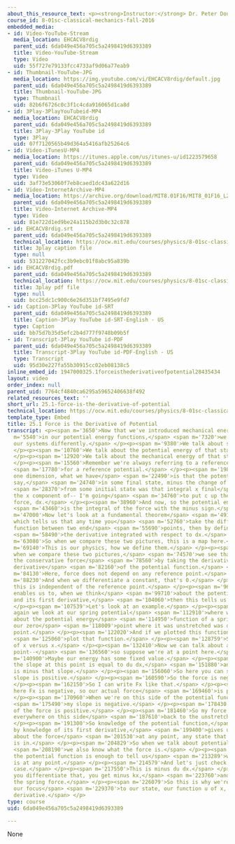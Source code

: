 ```yaml
---
about_this_resource_text: <p><strong>Instructor:</strong> Dr. Peter Dourmashkin</p>
course_id: 8-01sc-classical-mechanics-fall-2016
embedded_media:
- id: Video-YouTube-Stream
  media_location: EHCACV8rdig
  parent_uid: 6da049e456a705c5a2498419d6393389
  title: Video-YouTube-Stream
  type: Video
  uid: 55f727e79133fcc4733af9d06a77eab9
- id: Thumbnail-YouTube-JPG
  media_location: https://img.youtube.com/vi/EHCACV8rdig/default.jpg
  parent_uid: 6da049e456a705c5a2498419d6393389
  title: Thumbnail-YouTube-JPG
  type: Thumbnail
  uid: 82b6f6726c0c3f1c4cda916065d1ca8d
- id: 3Play-3PlayYouTubeid-MP4
  media_location: EHCACV8rdig
  parent_uid: 6da049e456a705c5a2498419d6393389
  title: 3Play-3Play YouTube id
  type: 3Play
  uid: 07f7120565b49d364a5416afb25264c6
- id: Video-iTunesU-MP4
  media_location: https://itunes.apple.com/us/itunes-u/id1223579658
  parent_uid: 6da049e456a705c5a2498419d6393389
  title: Video-iTunes U-MP4
  type: Video
  uid: 3af73e53060f7eb8caed1dc43a622d16
- id: Video-InternetArchive-MP4
  media_location: https://archive.org/download/MIT8.01F16/MIT8_01F16_L25v01_360p.mp4
  parent_uid: 6da049e456a705c5a2498419d6393389
  title: Video-Internet Archive-MP4
  type: Video
  uid: 81e722d1ed9be24a115b2d3b0c32c878
- id: EHCACV8rdig.srt
  parent_uid: 6da049e456a705c5a2498419d6393389
  technical_location: https://ocw.mit.edu/courses/physics/8-01sc-classical-mechanics-fall-2016/week-8-potential-energy-and-energy-conservation/25.1-force-is-the-derivative-of-potential/25.1-force-is-the-derivative-of-potential/EHCACV8rdig.srt
  title: 3play caption file
  type: null
  uid: 531227042fcc3b9ebc01f8abc95a839b
- id: EHCACV8rdig.pdf
  parent_uid: 6da049e456a705c5a2498419d6393389
  technical_location: https://ocw.mit.edu/courses/physics/8-01sc-classical-mechanics-fall-2016/week-8-potential-energy-and-energy-conservation/25.1-force-is-the-derivative-of-potential/25.1-force-is-the-derivative-of-potential/EHCACV8rdig.pdf
  title: 3play pdf file
  type: null
  uid: bcc25dc1c900c6e26d351bf7495e9fd7
- id: Caption-3Play YouTube id-SRT
  parent_uid: 6da049e456a705c5a2498419d6393389
  title: Caption-3Play YouTube id-SRT-English - US
  type: Caption
  uid: bb75d7b35d5efc2b4d777f9748b09b5f
- id: Transcript-3Play YouTube id-PDF
  parent_uid: 6da049e456a705c5a2498419d6393389
  title: Transcript-3Play YouTube id-PDF-English - US
  type: Transcript
  uid: 95d30e227fa55b30915cc02eb08138c5
inline_embed_id: 1947000325.1forceisthederivativeofpotential28435434
layout: video
order_index: null
parent_uid: 7764cf4840ca6295a59652406638f492
related_resources_text: ''
short_url: 25.1-force-is-the-derivative-of-potential
technical_location: https://ocw.mit.edu/courses/physics/8-01sc-classical-mechanics-fall-2016/week-8-potential-energy-and-energy-conservation/25.1-force-is-the-derivative-of-potential/25.1-force-is-the-derivative-of-potential
template_type: Embed
title: 25.1 Force is the Derivative of Potential
transcript: <p><span m='3650'>Now that we've introduced mechanical energy</span> <span
  m='5540'>in our potential energy functions,</span> <span m='7320'>we're describing
  our systems differently.</span> </p><p><span m='9380'>We talk about states.</span>
  </p><p><span m='10760'>We talk about the potential energy of that state.</span>
  </p><p><span m='12920'>We talk about the mechanical energy of that state.</span>
  </p><p><span m='15560'>Remember we're always referring to a reference state</span>
  <span m='17780'>for a reference potential.</span> </p><p><span m='19820'>But in
  one dimension, what we have</span> <span m='22490'>is that the potential energy
  say,</span> <span m='24740'>in some final state, minus the change of potential energies</span>
  <span m='28370'>from some initial state was that integral x final</span> <span m='32119'>of
  the x component of-- I'm going</span> <span m='34760'>to put c up there for conservative
  force, dx.</span> </p><p><span m='38960'>And now, so the potential energy difference</span>
  <span m='43460'>is the integral of the force with the minus sign.</span> </p><p><span
  m='47000'>Now let's look at a fundamental theorem</span> <span m='49130'>of calculus,
  which tells us that any time you</span> <span m='52760'>take the difference of a
  function between two end</span> <span m='55690'>points, then by definition that's</span>
  <span m='58490'>the derivative integrated with respect to dx.</span> </p><p><span
  m='63080'>So when we compare these two pictures, this is a map here.</span> </p><p><span
  m='69140'>This is our physics, how we define them.</span> </p><p><span m='72190'>That
  when we compare these two pictures,</span> <span m='74570'>we see that we can recover
  the conservative force</span> <span m='78560'>by taking the derivative minus the
  derivative</span> <span m='82160'>of the potential function.</span> </p><p><span
  m='84130'>Here, force does not depend on any reference point.</span> </p><p><span
  m='88230'>And when we differentiate a constant, that's 0.</span> </p><p><span m='90830'>So
  this is independent of the reference point.</span> </p><p><span m='96660'>And this
  enables us to, when we think</span> <span m='99710'>about the potential function
  and its first derivative,</span> <span m='104060'>then this tells us about forces.</span>
  </p><p><span m='107539'>Let's look at an example.</span> </p><p><span m='108930'>Suppose
  again we look at our spring potential</span> <span m='112910'>where we're talking
  about the potential energy</span> <span m='114950'>function of a spring where at
  our zero</span> <span m='118009'>point where it was unstretched was our reference
  point.</span> </p><p><span m='122020'>And if we plotted this function-- so let's</span>
  <span m='125060'>plot that function.</span> </p><p><span m='128759'>So here is U
  of x versus x.</span> </p><p><span m='132410'>Now we can talk about at any given
  point--</span> <span m='136560'>so suppose we're at a point here.</span> </p><p><span
  m='140900'>Maybe our energy has some fixed value.</span> </p><p><span m='145100'>Then
  the slope at this point is equal to du dx,</span> <span m='151880'>and the force
  is minus that slope.</span> </p><p><span m='156060'>So here you can see that the
  slope is positive.</span> </p><p><span m='160590'>So the force is negative.</span>
  </p><p><span m='162150'>So I can write Fx like that.</span> </p><p><span m='165440'>So
  here Fx is negative, so our actual force</span> <span m='169460'>is pointing inward.</span>
  </p><p><span m='170960'>When we're on this side of the potential function,</span>
  <span m='175490'>my slope is negative.</span> </p><p><span m='178430'>So the x component
  of the force is positive.</span> </p><p><span m='181460'>So my force is pointing
  everywhere on this side</span> <span m='187610'>back to the unstretched length.</span>
  </p><p><span m='191300'>So knowledge of the potential function,</span> <span m='194210'>also
  by knowledge of its first derivative,</span> <span m='199400'>gives us information
  about the force</span> <span m='201530'>at any point, any state that the system
  is in.</span> </p><p><span m='204829'>So when we talk about potential implicitly,</span>
  <span m='208190'>we also know what the force is.</span> </p><p><span m='211220'>And
  the potential function is enough to tell us</span> <span m='213289'>what the force
  is at any point.</span> </p><p><span m='214579'>And let's just check for this simple
  case.</span> </p><p><span m='217550'>This is minus du dx.</span> </p><p><span m='220040'>When
  you differentiate that, you get minus kx,</span> <span m='223760'>and we know that's
  the spring force.</span> </p><p><span m='226079'>So this is why we're suddenly shifting
  our focus</span> <span m='229370'>to our state, our function u of x, and it's first
  derivative.</span> </p>
type: course
uid: 6da049e456a705c5a2498419d6393389

---
```

None